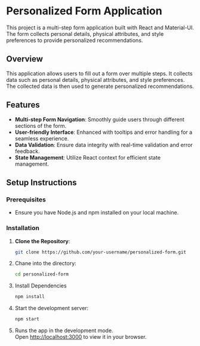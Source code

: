 # Personalized Form Application

This project is a multi-step form application built with React and Material-UI. The form collects personal details, physical attributes, and style preferences to provide personalized recommendations.

## Overview

This application allows users to fill out a form over multiple steps. It collects data such as personal details, physical attributes, and style preferences. The collected data is then used to generate personalized recommendations.

## Features

- **Multi-step Form Navigation**: Smoothly guide users through different sections of the form.
- **User-friendly Interface**: Enhanced with tooltips and error handling for a seamless experience.
- **Data Validation**: Ensure data integrity with real-time validation and error feedback.
- **State Management**: Utilize React context for efficient state management.

## Setup Instructions

### Prerequisites

- Ensure you have Node.js and npm installed on your local machine.

### Installation

1. **Clone the Repository**:
   ```bash
   git clone https://github.com/your-username/personalized-form.git

2. Chane into the directory:
   ```bash
   cd personalized-form

3. Install Dependencies
   ```bash
   npm install

4. Start the development server:
   ```bash
   npm start

5. Runs the app in the development mode.\
   Open [http://localhost:3000](http://localhost:3000) to view it in your browser.




